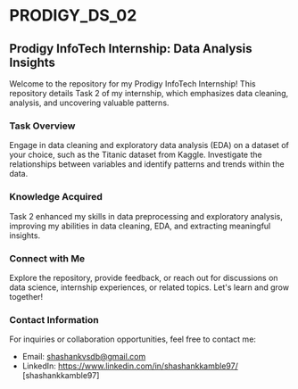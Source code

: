# PRODIGY_DS_02
## Prodigy InfoTech Internship: Data Analysis Insights

Welcome to the repository for my Prodigy InfoTech Internship! This repository details Task 2 of my internship, which emphasizes data cleaning, analysis, and uncovering valuable patterns.

### Task Overview
Engage in data cleaning and exploratory data analysis (EDA) on a dataset of your choice, such as the Titanic dataset from Kaggle. Investigate the relationships between variables and identify patterns and trends within the data.

### Knowledge Acquired
Task 2 enhanced my skills in data preprocessing and exploratory analysis, improving my abilities in data cleaning, EDA, and extracting meaningful insights.

### Connect with Me
Explore the repository, provide feedback, or reach out for discussions on data science, internship experiences, or related topics. Let's learn and grow together!

### Contact Information
For inquiries or collaboration opportunities, feel free to contact me:

- Email: shashankvsdb@gmail.com
- LinkedIn:  https://www.linkedin.com/in/shashankkamble97/ [shashankkamble97]
